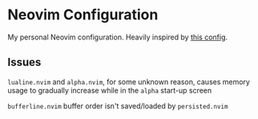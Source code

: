 # Neovim Configuration
My personal Neovim configuration.
Heavily inspired by [this config](https://github.com/ChristianChiarulli/nvim).

## Issues
`lualine.nvim` and `alpha.nvim`, for some unknown reason, causes memory usage to gradually increase while in the `alpha` start-up screen

`bufferline.nvim` buffer order isn't saved/loaded by `persisted.nvim`
